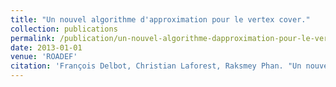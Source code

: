 ```yaml
---
title: "Un nouvel algorithme d'approximation pour le vertex cover."
collection: publications
permalink: /publication/un-nouvel-algorithme-dapproximation-pour-le-vertex-cover
date: 2013-01-01
venue: 'ROADEF'
citation: 'François Delbot, Christian Laforest, Raksmey Phan. "Un nouvel algorithme d'approximation pour le vertex cover.". ROADEF, 2013.'
---
```

